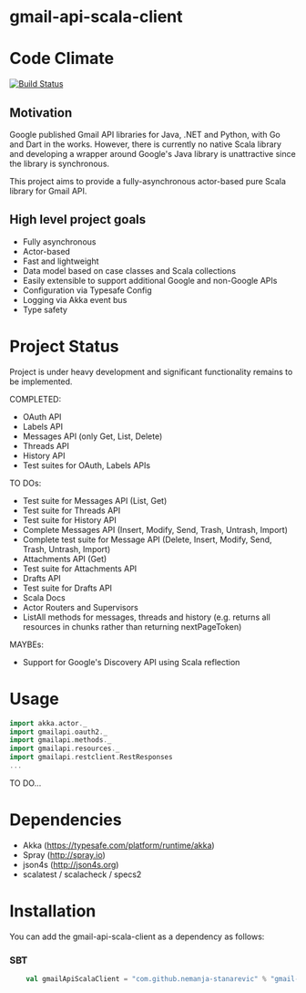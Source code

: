 # gmail-api-scala-client

# Code Climate

[![Build Status](https://travis-ci.org/nemanja-stanarevic/gmail-api-scala-client.svg?branch=master)](https://travis-ci.org/nemanja-stanarevic/gmail-api-scala-client)

## Motivation
Google published Gmail API libraries for Java, .NET and Python, with Go and Dart in the works. 
However, there is currently no native Scala library and developing a wrapper around Google's Java library 
is unattractive since the library is synchronous.

This project aims to provide a fully-asynchronous actor-based pure Scala library for Gmail API.

## High level project goals
* Fully asynchronous
* Actor-based 
* Fast and lightweight
* Data model based on case classes and Scala collections
* Easily extensible to support additional Google and non-Google APIs
* Configuration via Typesafe Config
* Logging via Akka event bus
* Type safety

Project Status
==============

Project is under heavy development and significant functionality remains to be implemented. 

COMPLETED:
* OAuth API
* Labels API
* Messages API (only Get, List, Delete)
* Threads API
* History API
* Test suites for OAuth, Labels APIs

TO DOs:
* Test suite for Messages API (List, Get)
* Test suite for Threads API
* Test suite for History API
* Complete Messages API (Insert, Modify, Send, Trash, Untrash, Import)
* Complete test suite for Message API (Delete, Insert, Modify, Send, Trash, Untrash, Import)
* Attachments API (Get)
* Test suite for Attachments API
* Drafts API
* Test suite for Drafts API
* Scala Docs
* Actor Routers and Supervisors
* ListAll methods for messages, threads and history (e.g. returns all resources in chunks rather than returning nextPageToken)

MAYBEs:
* Support for Google's Discovery API using Scala reflection

Usage
=====

```scala
import akka.actor._
import gmailapi.oauth2._
import gmailapi.methods._
import gmailapi.resources._
import gmailapi.restclient.RestResponses
...
```
TO DO...

Dependencies
============
* Akka (https://typesafe.com/platform/runtime/akka)
* Spray (http://spray.io)
* json4s (http://json4s.org)
* scalatest / scalacheck / specs2

Installation
============

You can add the gmail-api-scala-client as a dependency as follows:

### SBT

```scala
    val gmailApiScalaClient = "com.github.nemanja-stanarevic" % "gmail-api-scala-client" % "0.1"
```